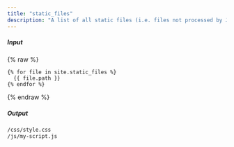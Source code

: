 ```yaml
---
title: "static_files"
description: "A list of all static files (i.e. files not processed by Jekyll's converters or the Liquid renderer)."
---
```

##### Input

{% raw %}
~~~liquid
{% for file in site.static_files %}
  {{ file.path }}
{% endfor %}
~~~
{% endraw %}

##### Output

~~~html
/css/style.css
/js/my-script.js
~~~

